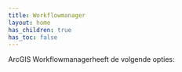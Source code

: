 ```yaml
---
title: Workflowmanager
layout: home
has_children: true
has_toc: false
---
```


ArcGIS Workflowmanagerheeft de volgende opties: